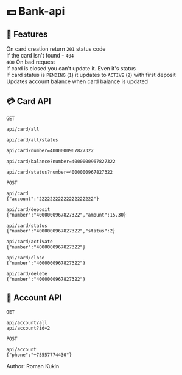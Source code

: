 # 💵 Bank-api

## 🍧 Features
On card creation return `201` status code  
If the card isn't found - `404`  
`400` On bad request  
If card is closed you can't update it. Even it's status  
If card status is `PENDING` (`1`) it updates to `ACTIVE` (`2`) with first deposit  
Updates account balance when card balance is updated  

## 💳 Card API
```
GET

api/card/all

api/card/all/status

api/card?number=4000000967827322

api/card/balance?number=4000000967827322

api/card/status?number=4000000967827322
```
```
POST

api/card
{"account":"22222222222222222222"}

api/card/deposit
{"number":"4000000967827322","amount":15.30}

api/card/status
{"number":"4000000967827322","status":2}

api/card/activate
{"number":"4000000967827322"}

api/card/close
{"number":"4000000967827322"}

api/card/delete
{"number":"4000000967827322"}
```

## 🧮 Account API
```
GET

api/account/all
api/account?id=2
```
```
POST

api/account
{"phone":"+75557774430"}
```

Author: Roman Kukin
